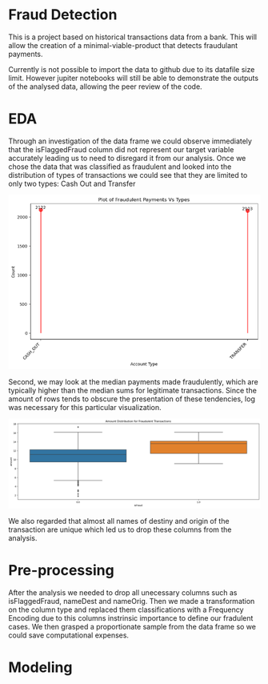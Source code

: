# Fraud Detection

This is a project based on historical transactions data from a bank. This will allow the creation of a minimal-viable-product that detects fraudulant payments.

Currently is not possible to import the data to github due to its datafile size limit. However jupiter notebooks will still be able to demonstrate the outputs of the analysed data, allowing the peer review of the code.

# EDA

Through an investigation of the data frame we could observe immediately that the isFlaggedFraud column did not represent our target variable accurately leading us to need to disregard it from our analysis. Once we chose the data that was classified as fraudulent and looked into the distribution of types of transactions we could see that they are limited to only two types: Cash Out and Transfer

![types](img/types.png)

Second, we may look at the median payments made fraudulently, which are typically higher than the median sums for legitimate transactions. Since the amount of rows tends to obscure the presentation of these tendencies, log was necessary for this particular visualization.

![amount](img/amount.png)

We also regarded that almost all names of destiny and origin of the transaction are unique which led us to drop these columns from the analysis.

# Pre-processing

After the analysis we needed to drop all unecessary columns such as isFlaggedFraud, nameDest and nameOrig. Then we made a transformation on the column type and replaced them classifications with a Frequency Encoding due to this columns instrinsic importance to define our fradulent cases. We then grasped a proportionate sample from the data frame so we could save computational expenses.

# Modeling 

